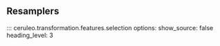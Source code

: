 ## Resamplers 

::: ceruleo.transformation.features.selection
    options:
      show_source: false
      heading_level: 3 